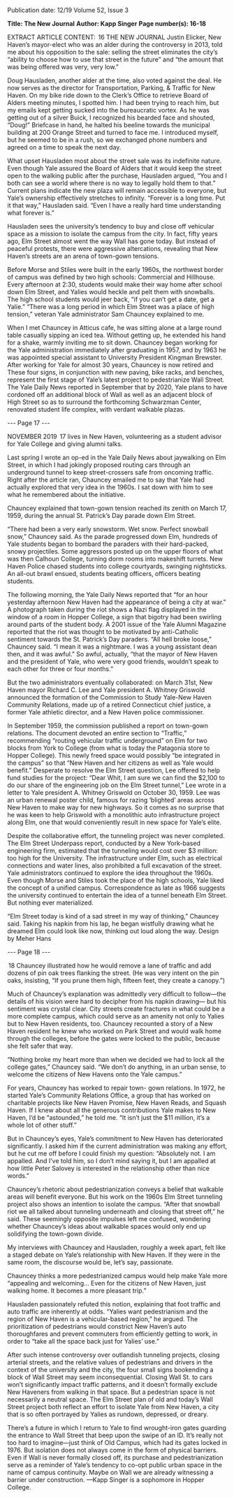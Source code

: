 Publication date: 12/19
Volume 52, Issue 3

**Title: The New Journal**
**Author: Kapp Singer**
**Page number(s): 16-18**

EXTRACT ARTICLE CONTENT:
 16
THE  NEW  JOURNAL
Justin Elicker, New Haven’s mayor-elect who was 
an alder during the controversy in 2013, told me 
about his opposition to the sale: selling the street 
eliminates the city’s “ability to choose how to use 
that street in the future” and “the amount that was 
being offered was very, very low.”


Doug Hausladen, another alder at the time, also 
voted against the deal. He now serves as the director 
for Transportation, Parking, & Traffic for New 
Haven. On my bike ride down to the Clerk’s Office 
to retrieve Board of Alders meeting minutes, I spotted 
him. I had been trying to reach him, but my emails 
kept getting sucked into the bureaucratic vortex. As 
he was getting out of a silver Buick, I recognized 
his bearded face and shouted, “Doug!” Briefcase in 
hand, he halted his beeline towards the municipal 
building at 200 Orange Street and turned to face me. 
I introduced myself, but he seemed to be in a rush, 
so we exchanged phone numbers and agreed on a 
time to speak the next day.


What upset Hausladen most about the street sale 
was its indefinite nature. Even though Yale assured 
the Board of Alders that it would keep the street open 
to the walking public after the purchase, Hausladen 
argued, “You and I both can see a world where there 
is no way to legally hold them to that.” Current plans 
indicate the new plaza will remain accessible to 
everyone, but Yale’s ownership effectively stretches 
to infinity. “Forever is a long time. Put it that way,” 
Hausladen said. “Even I have a really hard time 
understanding what forever is.”


Hausladen sees the university’s tendency to buy 
and close off vehicular space as a mission to isolate 
the campus from the city. In fact, fifty years ago, Elm 
Street almost went the way Wall has gone today. But 
instead of peaceful protests, there were aggressive 
altercations, revealing that New Haven’s streets are 
an arena of town-gown tensions.


Before Morse and Stiles were built in the early 
1960s, the northwest border of campus was defined 
by two high schools: Commercial and Hillhouse. 
Every afternoon at 2:30, students would make their 
way home after school down Elm Street, and Yalies 
would heckle and pelt them with snowballs. The 
high school students would jeer back, “if you can’t 
get a date, get a Yalie.” “There was a long period 
in which Elm Street was a place of high tension,” 
veteran Yale administrator Sam Chauncey explained 
to me. 


When I met Chauncey in Atticus cafe, he was 
sitting alone at a large round table casually sipping 
an iced tea. Without getting up, he extended his 
hand for a shake, warmly inviting me to sit down. 
Chauncey began working for the Yale administration 
immediately after graduating in 1957, and by 1963 
he was appointed special assistant to University 
President Kingman Brewster. After working for Yale 
for almost 30 years, Chauncey is now retired and 
These four signs, in conjunction with new paving, 
bike racks, and benches, represent the first stage of 
Yale’s latest project to pedestrianize Wall Street. The 
Yale Daily News reported in September that by 2020, 
Yale plans to have cordoned off an additional block 
of Wall as well as an adjacent block of High Street 
so as to surround the forthcoming Schwarzman 
Center, renovated student life complex, with verdant 
walkable plazas.


--- Page 17 ---

NOVEMBER 2019
 17
lives in New Haven, volunteering as a student advisor 
for Yale College and giving alumni talks.


Last spring I wrote an op-ed in the Yale Daily News 
about jaywalking on Elm Street, in which I had jokingly 
proposed routing cars through an underground tunnel 
to keep street-crossers safe from oncoming traffic. Right 
after the article ran, Chauncey emailed me to say that 
Yale had actually explored that very idea in the 1960s. 
I sat down with him to see what he remembered about 
the initiative.


Chauncey explained that town-gown tension 
reached its zenith on March 17, 1959, during the annual 
St. Patrick’s Day parade down Elm Street.


“There had been a very early snowstorm. Wet snow. 
Perfect snowball snow,” Chauncey said. As the parade 
progressed down Elm, hundreds of Yale students began 
to bombard the paraders with their hard-packed, snowy 
projectiles. Some aggressors posted up on the upper 
floors of what was then Calhoun College, turning dorm 
rooms into makeshift turrets. New Haven Police chased 
students into college courtyards, swinging nightsticks. 
An all-out brawl ensued, students beating officers, 
officers beating students. 


The following morning, the Yale Daily News reported 
that “for an hour yesterday afternoon New Haven had 
the appearance of being a city at war.” A photograph 
taken during the riot shows a Nazi flag displayed in the 
window of a room in Hopper College, a sign that bigotry 
had been swirling around parts of the student body. A 
2001 issue of the Yale Alumni Magazine reported that 
the riot was thought to be motivated by anti-Catholic 
sentiment towards the St. Patrick’s Day paraders. 
“All hell broke loose,” Chauncey said. “I mean it was 
a nightmare. I was a young assistant dean then, and it 
was awful.” So awful, actually, “that the mayor of New 
Haven and the president of Yale, who were very good 
friends, wouldn’t speak to each other for three or four 
months.”


But the two administrators eventually collaborated: 
on March 31st, New Haven mayor Richard C. Lee 
and Yale president A. Whitney Griswold announced 
the formation of the Commission to Study Yale-New 
Haven Community Relations, made up of  a retired 
Connecticut chief justice, a former Yale athletic 
director, and a New Haven police commissioner.


In September 1959, the commission published a 
report on town-gown relations. The document devoted 
an entire section to “Traffic,” recommending “routing 
vehicular traffic underground” on Elm for two blocks 
from York to College (from what is today the Patagonia 
store to Hopper College). This newly freed space would 
possibly “be integrated in the campus” so that “New 
Haven and her citizens as well as Yale would benefit.” 
Desperate to resolve the Elm Street question, Lee 
offered to help fund studies for the project: “Dear 
Whit, I am sure we can find the $2,100 to do our share 
of the engineering job on the Elm Street tunnel,” Lee 
wrote in a letter to Yale president A. Whitney Griswold 
on October 30, 1959. Lee was an urban renewal poster 
child, famous for razing ‘blighted’ areas across New 
Haven to make way for new highways. So it comes as 
no surprise that he was keen to help Griswold with a 
monolithic auto infrastructure project along Elm, one 
that would conveniently result in new space for Yale’s 
elite.


Despite the collaborative effort, the tunneling project 
was never completed. The Elm Street Underpass 
report, conducted by a New York-based engineering 
firm, estimated that the tunneling would cost over $3 
million: too high for the University. The infrastructure 
under Elm, such as electrical connections and water 
lines, also prohibited a full excavation of the street. 
Yale administrators continued to explore the idea 
throughout the 1960s. Even though Morse and Stiles 
took the place of the high schools, Yale liked the 
concept of a unified campus. Correspondence as late 
as 1966 suggests the university continued to entertain 
the idea of a tunnel beneath Elm Street. But nothing 
ever materialized. 


“Elm Street today is kind of a sad street in my way of 
thinking,” Chauncey said. Taking his napkin from his 
lap, he began wistfully drawing what he dreamed Elm 
could look like now, thinking out loud along the way. 
Design by Meher Hans


--- Page 18 ---

 18
Chauncey illustrated how he would remove a lane of 
traffic and add dozens of pin oak trees flanking the 
street. (He was very intent on the pin oaks, insisting, 
“If you prune them high, fifteen feet, they create a 
canopy.”)


Much of Chauncey’s explanation was admittedly 
very difficult to follow—the details of his vision 
were hard to decipher from his napkin drawing—
but his sentiment was crystal clear. City streets 
create fractures in what could be a more complete 
campus, which could serve as an amenity not only 
to Yalies but to New Haven residents, too. Chauncey 
recounted a story of a New Haven resident he knew 
who worked on Park Street and would walk home 
through the colleges, before the gates were locked to 
the public, because she felt safer that way.


“Nothing broke my heart more than when 
we decided we had to lock all the college gates,” 
Chauncey said. “We don’t do anything, in an urban 
sense, to welcome the citizens of New Havens onto 
the Yale campus.” 


For years, Chauncey has worked to repair town-
gown relations. In 1972, he started Yale’s Community 
Relations Office, a group that has worked on 
charitable projects like New Haven Promise, New 
Haven Reads, and Squash Haven. If I knew about 
all the generous contributions Yale makes to New 
Haven, I’d be “astounded,” he told me. “It isn’t just 
the $11 million, it’s a whole lot of other stuff.”


But in Chauncey’s eyes, Yale’s commitment to New 
Haven has deteriorated significantly. I asked him if 
the current administration was making any effort, 
but he cut me off before I could finish my question: 
“Absolutely not. I am appalled. And I’ve told him, so 
I don’t mind saying it, but I am appalled at how little 
Peter Salovey is interested in the relationship other 
than nice words.”


Chauncey’s 
rhetoric 
about 
pedestrianization 
conveys a belief that walkable areas will benefit 
everyone. But his work on the 1960s Elm Street 
tunneling project also shows an intention to isolate 
the campus. “After that snowball riot we all talked 
about tunneling underneath and closing that street 
off,” he said. These seemingly opposite impulses left 
me confused, wondering whether Chauncey’s ideas 
about walkable spaces would only end up solidifying 
the town-gown divide.


My interviews with Chauncey and Hausladen, 
roughly a week apart, felt like a staged debate on 
Yale’s relationship with New Haven. If they were 
in the same room, the discourse would be, let’s say, 
passionate.  


Chauncey thinks a more pedestrianized campus 
would help make Yale more “appealing and 
welcoming… Even for the citizens of New Haven, 
just walking home. It becomes a more pleasant trip.”


Hausladen passionately refuted this notion, 
explaining that foot traffic and auto traffic are 
inherently at odds. “Yalies want pedestrianism 
and the region of New Haven is a vehicular-based 
region,” he argued. The prioritization of pedestrians 
would constrict New Haven’s auto thoroughfares 
and prevent commuters from efficiently getting to 
work, in order to “take all the space back just for 
Yalies’ use.”


After such intense controversy over outlandish 
tunneling projects, closing arterial streets, and the 
relative values of pedestrians and drivers in the 
context of the university and the city, the four small 
signs bookending a block of Wall Street may seem 
inconsequential. Closing Wall St. to cars won’t 
significantly impact traffic patterns, and it doesn’t 
formally exclude New Haveners from walking in 
that space. But a pedestrian space is not necessarily 
a neutral space. The Elm Street plan of old and 
today’s Wall Street project both reflect an effort to 
isolate Yale from New Haven, a city that is so often 
portrayed by Yalies as rundown, depressed, or dreary.


There’s a future in which I return to Yale to find 
wrought-iron gates guarding the entrance to Wall 
Street that beep upon the swipe of an ID. It’s really 
not too hard to imagine—just think of Old Campus, 
which had its gates locked in 1976. But isolation does 
not always come in the form of physical barriers. 
Even if Wall is never formally closed off, its purchase 
and pedestrianization serve as a reminder of Yale’s 
tendency to co-opt public urban space in the name 
of campus continuity.  Maybe on Wall we are already 
witnessing a barrier under construction. 
—Kapp Singer is a sophomore in 
Hopper College.